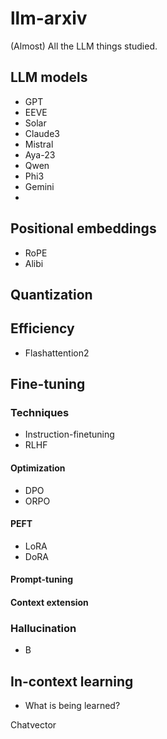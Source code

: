 # llm-arxiv
(Almost) All the LLM things studied.


## LLM models
* GPT
* EEVE
* Solar
* Claude3
* Mistral
* Aya-23
* Qwen
* Phi3
* Gemini
* 

## Positional embeddings
* RoPE
* Alibi

## Quantization

## Efficiency
* Flashattention2

## Fine-tuning
### Techniques
* Instruction-finetuning
* RLHF
#### Optimization
* DPO
* ORPO
#### PEFT
* LoRA
* DoRA
#### Prompt-tuning
#### Context extension
### Hallucination
* B

## In-context learning
* What is being learned?


Chatvector
